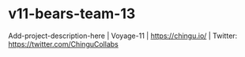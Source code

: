 # v11-bears-team-13
Add-project-description-here | Voyage-11 | https://chingu.io/ | Twitter: https://twitter.com/ChinguCollabs
